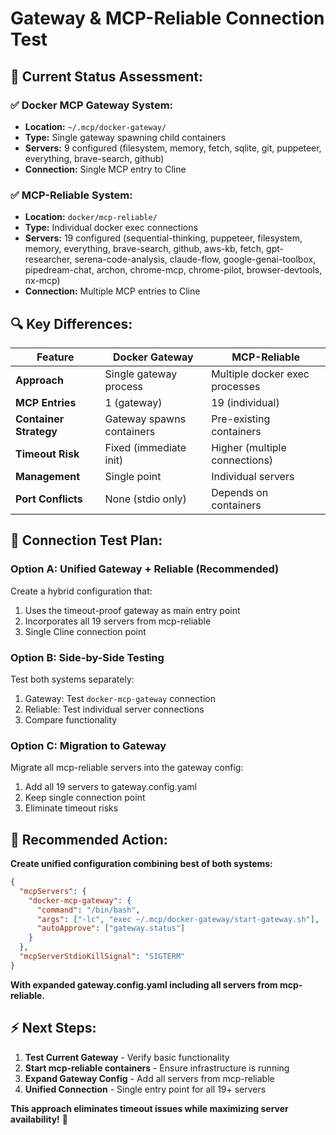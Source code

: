 # Gateway & MCP-Reliable Connection Test

## 🎯 **Current Status Assessment:**

### **✅ Docker MCP Gateway System:**

- **Location:** `~/.mcp/docker-gateway/`
- **Type:** Single gateway spawning child containers
- **Servers:** 9 configured (filesystem, memory, fetch, sqlite, git, puppeteer, everything, brave-search, github)
- **Connection:** Single MCP entry to Cline

### **✅ MCP-Reliable System:**

- **Location:** `docker/mcp-reliable/`
- **Type:** Individual docker exec connections
- **Servers:** 19 configured (sequential-thinking, puppeteer, filesystem, memory, everything, brave-search, github, aws-kb, fetch, gpt-researcher, serena-code-analysis, claude-flow, google-genai-toolbox, pipedream-chat, archon, chrome-mcp, chrome-pilot, browser-devtools, nx-mcp)
- **Connection:** Multiple MCP entries to Cline

## 🔍 **Key Differences:**

| Feature                | Docker Gateway            | MCP-Reliable                   |
| ---------------------- | ------------------------- | ------------------------------ |
| **Approach**           | Single gateway process    | Multiple docker exec processes |
| **MCP Entries**        | 1 (gateway)               | 19 (individual)                |
| **Container Strategy** | Gateway spawns containers | Pre-existing containers        |
| **Timeout Risk**       | Fixed (immediate init)    | Higher (multiple connections)  |
| **Management**         | Single point              | Individual servers             |
| **Port Conflicts**     | None (stdio only)         | Depends on containers          |

## 🚀 **Connection Test Plan:**

### **Option A: Unified Gateway + Reliable (Recommended)**

Create a hybrid configuration that:

1. Uses the timeout-proof gateway as main entry point
2. Incorporates all 19 servers from mcp-reliable
3. Single Cline connection point

### **Option B: Side-by-Side Testing**

Test both systems separately:

1. Gateway: Test `docker-mcp-gateway` connection
2. Reliable: Test individual server connections
3. Compare functionality

### **Option C: Migration to Gateway**

Migrate all mcp-reliable servers into the gateway config:

1. Add all 19 servers to gateway.config.yaml
2. Keep single connection point
3. Eliminate timeout risks

## 🔧 **Recommended Action:**

**Create unified configuration combining best of both systems:**

```json
{
  "mcpServers": {
    "docker-mcp-gateway": {
      "command": "/bin/bash",
      "args": ["-lc", "exec ~/.mcp/docker-gateway/start-gateway.sh"],
      "autoApprove": ["gateway.status"]
    }
  },
  "mcpServerStdioKillSignal": "SIGTERM"
}
```

**With expanded gateway.config.yaml including all servers from mcp-reliable.**

## ⚡ **Next Steps:**

1. **Test Current Gateway** - Verify basic functionality
2. **Start mcp-reliable containers** - Ensure infrastructure is running
3. **Expand Gateway Config** - Add all servers from mcp-reliable
4. **Unified Connection** - Single entry point for all 19+ servers

**This approach eliminates timeout issues while maximizing server availability!** 🎯
